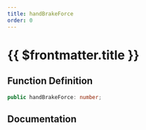 ```yaml
---
title: handBrakeForce
order: 0
---
```


# {{ $frontmatter.title }}

## Function Definition

```ts
public handBrakeForce: number;
```

## Documentation

<!--@include: ./parts/handBrakeForce.md-->
